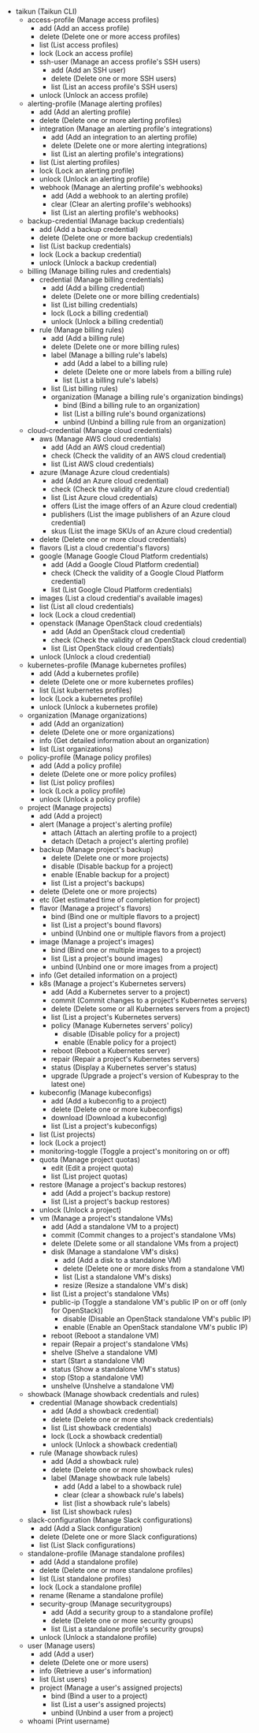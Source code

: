   * taikun (Taikun CLI)
    * access-profile (Manage access profiles)
      * add (Add an access profile)
      * delete (Delete one or more access profiles)
      * list (List access profiles)
      * lock (Lock an access profile)
      * ssh-user (Manage an access profile's SSH users)
        * add (Add an SSH user)
        * delete (Delete one or more SSH users)
        * list (List an access profile's SSH users)
      * unlock (Unlock an access profile)
    * alerting-profile (Manage alerting profiles)
      * add (Add an alerting profile)
      * delete (Delete one or more alerting profiles)
      * integration (Manage an alerting profile's integrations)
        * add (Add an integration to an alerting profile)
        * delete (Delete one or more alerting integrations)
        * list (List an alerting profile's integrations)
      * list (List alerting profiles)
      * lock (Lock an alerting profile)
      * unlock (Unlock an alerting profile)
      * webhook (Manage an alerting profile's webhooks)
        * add (Add a webhook to an alerting profile)
        * clear (Clear an alerting profile's webhooks)
        * list (List an alerting profile's webhooks)
    * backup-credential (Manage backup credentials)
      * add (Add a backup credential)
      * delete (Delete one or more backup credentials)
      * list (List backup credentials)
      * lock (Lock a backup credential)
      * unlock (Unlock a backup credential)
    * billing (Manage billing rules and credentials)
      * credential (Manage billing credentials)
        * add (Add a billing credential)
        * delete (Delete one or more billing credentials)
        * list (List billing credentials)
        * lock (Lock a billing credential)
        * unlock (Unlock a billing credential)
      * rule (Manage billing rules)
        * add (Add a billing rule)
        * delete (Delete one or more billing rules)
        * label (Manage a billing rule's labels)
          * add (Add a label to a billing rule)
          * delete (Delete one or more labels from a billing rule)
          * list (List a billing rule's labels)
        * list (List billing rules)
        * organization (Manage a billing rule's organization bindings)
          * bind (Bind a billing rule to an organization)
          * list (List a billing rule's bound organizations)
          * unbind (Unbind a billing rule from an organization)
    * cloud-credential (Manage cloud credentials)
      * aws (Manage AWS cloud credentials)
        * add (Add an AWS cloud credential)
        * check (Check the validity of an AWS cloud credential)
        * list (List AWS cloud credentials)
      * azure (Manage Azure cloud credentials)
        * add (Add an Azure cloud credential)
        * check (Check the validity of an Azure cloud credential)
        * list (List Azure cloud credentials)
        * offers (List the image offers of an Azure cloud credential)
        * publishers (List the image publishers of an Azure cloud credential)
        * skus (List the image SKUs of an Azure cloud credential)
      * delete (Delete one or more cloud credentials)
      * flavors (List a cloud credential's flavors)
      * google (Manage Google Cloud Platform credentials)
        * add (Add a Google Cloud Platform credential)
        * check (Check the validity of a Google Cloud Platform credential)
        * list (List Google Cloud Platform credentials)
      * images (List a cloud credential's available images)
      * list (List all cloud credentials)
      * lock (Lock a cloud credential)
      * openstack (Manage OpenStack cloud credentials)
        * add (Add an OpenStack cloud credential)
        * check (Check the validity of an OpenStack cloud credential)
        * list (List OpenStack cloud credentials)
      * unlock (Unlock a cloud credential)
    * kubernetes-profile (Manage kubernetes profiles)
      * add (Add a kubernetes profile)
      * delete (Delete one or more kubernetes profiles)
      * list (List kubernetes profiles)
      * lock (Lock a kubernetes profile)
      * unlock (Unlock a kubernetes profile)
    * organization (Manage organizations)
      * add (Add an organization)
      * delete (Delete one or more organizations)
      * info (Get detailed information about an organization)
      * list (List organizations)
    * policy-profile (Manage policy profiles)
      * add (Add a policy profile)
      * delete (Delete one or more policy profiles)
      * list (List policy profiles)
      * lock (Lock a policy profile)
      * unlock (Unlock a policy profile)
    * project (Manage projects)
      * add (Add a project)
      * alert (Manage a project's alerting profile)
        * attach (Attach an alerting profile to a project)
        * detach (Detach a project's alerting profile)
      * backup (Manage project's backup)
        * delete (Delete one or more projects)
        * disable (Disable backup for a project)
        * enable (Enable backup for a project)
        * list (List a project's backups)
      * delete (Delete one or more projects)
      * etc (Get estimated time of completion for project)
      * flavor (Manage a project's flavors)
        * bind (Bind one or multiple flavors to a project)
        * list (List a project's bound flavors)
        * unbind (Unbind one or multiple flavors from a project)
      * image (Manage a project's images)
        * bind (Bind one or multiple images to a project)
        * list (List a project's bound images)
        * unbind (Unbind one or more images from a project)
      * info (Get detailed information on a project)
      * k8s (Manage a project's Kubernetes servers)
        * add (Add a Kubernetes server to a project)
        * commit (Commit changes to a project's Kubernetes servers)
        * delete (Delete some or all Kubernetes servers from a project)
        * list (List a project's Kubernetes servers)
        * policy (Manage Kubernetes servers' policy)
          * disable (Disable policy for a project)
          * enable (Enable policy for a project)
        * reboot (Reboot a Kubernetes server)
        * repair (Repair a project's Kubernetes servers)
        * status (Display a Kubernetes server's status)
        * upgrade (Upgrade a project's version of Kubespray to the latest one)
      * kubeconfig (Manage kubeconfigs)
        * add (Add a kubeconfig to a project)
        * delete (Delete one or more kubeconfigs)
        * download (Download a kubeconfig)
        * list (List a project's kubeconfigs)
      * list (List projects)
      * lock (Lock a project)
      * monitoring-toggle (Toggle a project's monitoring on or off)
      * quota (Manage project quotas)
        * edit (Edit a project quota)
        * list (List project quotas)
      * restore (Manage a project's backup restores)
        * add (Add a project's backup restore)
        * list (List a project's backup restores)
      * unlock (Unlock a project)
      * vm (Manage a project's standalone VMs)
        * add (Add a standalone VM to a project)
        * commit (Commit changes to a project's standalone VMs)
        * delete (Delete some or all standalone VMs from a project)
        * disk (Manage a standalone VM's disks)
          * add (Add a disk to a standalone VM)
          * delete (Delete one or more disks from a standalone VM)
          * list (List a standalone VM's disks)
          * resize (Resize a standalone VM's disk)
        * list (List a project's standalone VMs)
        * public-ip (Toggle a standalone VM's public IP on or off (only for OpenStack))
          * disable (Disable an OpenStack standalone VM's public IP)
          * enable (Enable an OpenStack standalone VM's public IP)
        * reboot (Reboot a standalone VM)
        * repair (Repair a project's standalone VMs)
        * shelve (Shelve a standalone VM)
        * start (Start a standalone VM)
        * status (Show a standalone VM's status)
        * stop (Stop a standalone VM)
        * unshelve (Unshelve a standalone VM)
    * showback (Manage showback credentials and rules)
      * credential (Manage showback credentials)
        * add (Add a showback credential)
        * delete (Delete one or more showback credentials)
        * list (List showback credentials)
        * lock (Lock a showback credential)
        * unlock (Unlock a showback credential)
      * rule (Manage showback rules)
        * add (Add a showback rule)
        * delete (Delete one or more showback rules)
        * label (Manage showback rule labels)
          * add (Add a label to a showback rule)
          * clear (clear a showback rule's labels)
          * list (list a showback rule's labels)
        * list (List showback rules)
    * slack-configuration (Manage Slack configurations)
      * add (Add a Slack configuration)
      * delete (Delete one or more Slack configurations)
      * list (List Slack configurations)
    * standalone-profile (Manage standalone profiles)
      * add (Add a standalone profile)
      * delete (Delete one or more standalone profiles)
      * list (List standalone profiles)
      * lock (Lock a standalone profile)
      * rename (Rename a standalone profile)
      * security-group (Manage securitygroups)
        * add (Add a security group to a standalone profile)
        * delete (Delete one or more security groups)
        * list (List a standalone profile's security groups)
      * unlock (Unlock a standalone profile)
    * user (Manage users)
      * add (Add a user)
      * delete (Delete one or more users)
      * info (Retrieve a user's information)
      * list (List users)
      * project (Manage a user's assigned projects)
        * bind (Bind a user to a project)
        * list (List a user's assigned projects)
        * unbind (Unbind a user from a project)
    * whoami (Print username)
